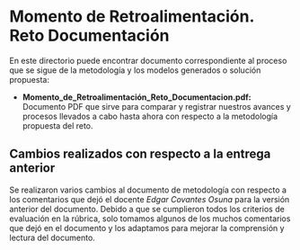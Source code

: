 # Momento de Retroalimentación. Reto Documentación

En este directorio puede encontrar documento correspondiente al proceso que se sigue de la metodología y los modelos generados o solución propuesta:
* **Momento_de_Retroalimentación_Reto_Documentacion.pdf:** Documento PDF que sirve para comparar y registrar nuestros avances y procesos llevados a cabo hasta ahora con respecto a la metodología propuesta del reto.

## Cambios realizados con respecto a la entrega anterior
Se realizaron varios cambios al documento de metodología con respecto a los comentarios que dejó el docente *Edgar Covantes Osuna* para la versión anterior del documento. Debido a que se cumplieron todos los criterios de evaluación en la rúbrica, solo tomamos algunos de los muchos comentarios que dejó en el documento y los adaptamos para mejorar la comprensión y lectura del documento.